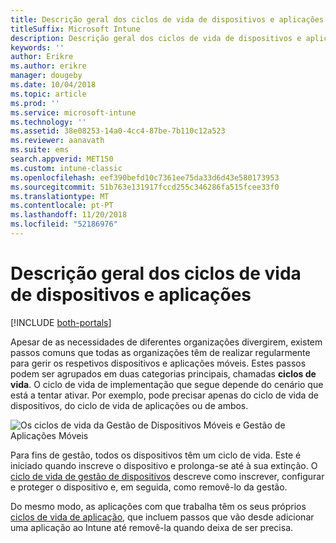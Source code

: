 ```yaml
---
title: Descrição geral dos ciclos de vida de dispositivos e aplicações
titleSuffix: Microsoft Intune
description: Descrição geral dos ciclos de vida de dispositivos e aplicações com o Microsoft Intune.
keywords: ''
author: Erikre
ms.author: erikre
manager: dougeby
ms.date: 10/04/2018
ms.topic: article
ms.prod: ''
ms.service: microsoft-intune
ms.technology: ''
ms.assetid: 38e08253-14a0-4cc4-87be-7b110c12a523
ms.reviewer: aanavath
ms.suite: ems
search.appverid: MET150
ms.custom: intune-classic
ms.openlocfilehash: eef390befd10c7361ee75da33d6d43e580173953
ms.sourcegitcommit: 51b763e131917fccd255c346286fa515fcee33f0
ms.translationtype: MT
ms.contentlocale: pt-PT
ms.lasthandoff: 11/20/2018
ms.locfileid: "52186976"
---
```

# <a name="overview-of-device-and-app-lifecycles"></a>Descrição geral dos ciclos de vida de dispositivos e aplicações

[!INCLUDE [both-portals](./includes/note-for-both-portals.md)]

Apesar de as necessidades de diferentes organizações divergirem, existem passos comuns que todas as organizações têm de realizar regularmente para gerir os respetivos dispositivos e aplicações móveis. Estes passos podem ser agrupados em duas categorias principais, chamadas **ciclos de vida**. O ciclo de vida de implementação que segue depende do cenário que está a tentar ativar. Por exemplo, pode precisar apenas do ciclo de vida de dispositivos, do ciclo de vida de aplicações ou de ambos.

![Os ciclos de vida da Gestão de Dispositivos Móveis e Gestão de Aplicações Móveis](./media/device-app-lifecycle.png)

Para fins de gestão, todos os dispositivos têm um ciclo de vida. Este é iniciado quando inscreve o dispositivo e prolonga-se até à sua extinção. O [ciclo de vida de gestão de dispositivos](device-lifecycle.md) descreve como inscrever, configurar e proteger o dispositivo e, em seguida, como removê-lo da gestão.

Do mesmo modo, as aplicações com que trabalha têm os seus próprios [ciclos de vida de aplicação](app-lifecycle.md), que incluem passos que vão desde adicionar uma aplicação ao Intune até removê-la quando deixa de ser precisa.
